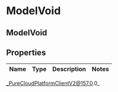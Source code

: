 # ModelVoid

## ModelVoid

## Properties

|Name | Type | Description | Notes|
|------------ | ------------- | ------------- | -------------|



_PureCloudPlatformClientV2@157.0.0_
